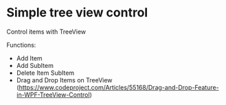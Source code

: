 # Simple tree view control
Control items with TreeView

Functions:

- Add Item
- Add SubItem
- Delete Item SubItem
- Drag and Drop Items on TreeView (https://www.codeproject.com/Articles/55168/Drag-and-Drop-Feature-in-WPF-TreeView-Control)




